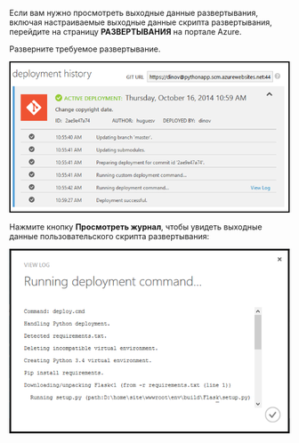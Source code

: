 Если вам нужно просмотреть выходные данные развертывания, включая настраиваемые выходные данные скрипта развертывания, перейдите на страницу **РАЗВЕРТЫВАНИЯ** на портале Azure.

Разверните требуемое развертывание.

![](./media/web-sites-python-troubleshoot-deployment/portal-deployment-history.png)

Нажмите кнопку **Просмотреть журнал**, чтобы увидеть выходные данные пользовательского скрипта развертывания:

![](./media/web-sites-python-troubleshoot-deployment/portal-deployment-log.png)


<!--HONumber=52-->
